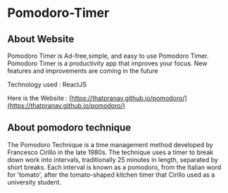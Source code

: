 # Pomodoro-Timer

## About Website
Pomodoro Timer is Ad-free,simple, and easy to use Pomodoro Timer. Pomodoro Timer is a productivity app that improves your focus. New features and improvements are coming in the future

Technology used : ReactJS

Here is the Website :  [https://thatpranav.github.io/pomodoro/](https://thatpranav.github.io/pomodoro/)

## About pomodoro technique
The Pomodoro Technique is a time management method developed by Francesco Cirillo in the late 1980s. The technique uses a timer to break down work into intervals, traditionally 25 minutes in length, separated by short breaks. Each interval is known as a pomodoro, from the Italian word for 'tomato', after the tomato-shaped kitchen timer that Cirillo used as a university student.
